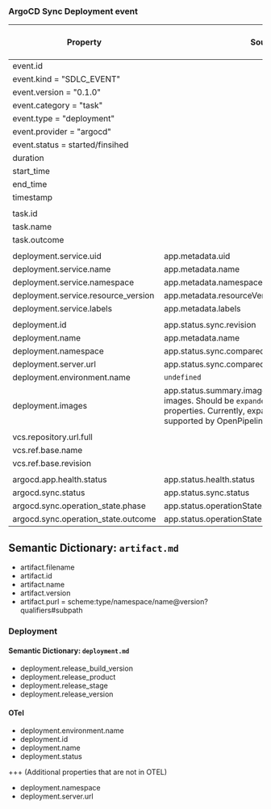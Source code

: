 ### ArgoCD Sync Deployment event

| Property | Source | in Dashboard used | 
|---|---|---|
| event.id  |   |
| event.kind = "SDLC_EVENT" |   | x 
| event.version = "0.1.0" | |  x
| event.category = "task" | |  x
| event.type = "deployment" | |  x
| event.provider = "argocd" | |  x
| event.status = started/finsihed | |  x
| duration | |  x
| start_time | |  x
| end_time | |  x
| timestamp | |  x
| | | |
| task.id | | -
| task.name | | -
| task.outcome | | x
| | | |
| deployment.service.uid | app.metadata.uid | x
| deployment.service.name | app.metadata.name | -
| deployment.service.namespace | app.metadata.namespace | -
| deployment.service.resource_version | app.metadata.resourceVersion | -
| deployment.service.labels | app.metadata.labels | -
| | | |
| deployment.id | app.status.sync.revision | -
| deployment.name | app.metadata.name | x
| deployment.namespace | app.status.sync.comparedTo.destination.namespace | x
| deployment.server.url | app.status.sync.comparedTo.destination.server | x
| deployment.environment.name | `undefined` | x
| deployment.images | app.status.summary.images, Note: This is a list of images. Should be `expanded` to create `artifact.*` properties. Currently, expand operation is not supported by OpenPipeline. | -
| | | |
| vcs.repository.url.full | | x
| vcs.ref.base.name | | -
| vcs.ref.base.revision | | x
| | | |
| argocd.app.health.status | app.status.health.status | x
| argocd.sync.status | app.status.sync.status |  x
| argocd.sync.operation_state.phase | app.status.operationState.phase | x
| argocd.sync.operation_state.outcome | app.status.operationState.message | -

## Semantic Dictionary: `artifact.md`

- artifact.filename
- artifact.id
- artifact.name
- artifact.version
- artifact.purl = scheme:type/namespace/name@version?qualifiers#subpath


### Deployment
#### Semantic Dictionary: `deployment.md`

- deployment.release_build_version	
- deployment.release_product
- deployment.release_stage
- deployment.release_version

#### OTel

- deployment.environment.name
- deployment.id
- deployment.name
- deployment.status

+++ (Additional properties that are not in OTEL)
- deployment.namespace
- deployment.server.url
